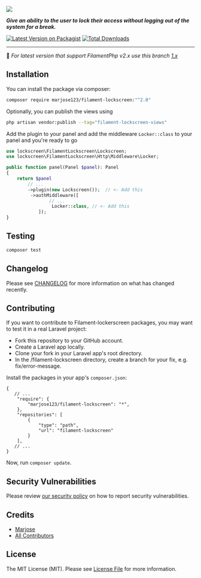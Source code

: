 ![](https://github.com/MarJose123/filament-lockscreen/blob/2.x/art/filament-lockscreen-1x.png)

**_Give an ability to the user to lock their access without logging out of the system for a break._**

[![Latest Version on Packagist](https://img.shields.io/packagist/v/marjose123/filament-lockscreen.svg?style=flat-square)](https://packagist.org/packages/marjose123/filament-lockscreen)
[![Total Downloads](https://img.shields.io/packagist/dt/marjose123/filament-lockscreen.svg?style=flat-square)](https://packagist.org/packages/marjose123/filament-lockscreen)

---
:rotating_light: _For latest version that support FilamentPhp v2.x use this branch [1.x](https://github.com/MarJose123/filament-lockscreen/tree/1.x)_

## Installation

You can install the package via composer:

```bash
composer require marjose123/filament-lockscreen:"^2.0"
```

Optionally, you can publish the views using

```bash
php artisan vendor:publish --tag="filament-lockscreen-views"
```
Add the plugin to your panel and add the middleware  `Locker::class` to your panel  and you're ready to go
```php 
use lockscreen\FilamentLockscreen\Lockscreen;
use lockscreen\FilamentLockscreen\Http\Middleware\Locker;

public function panel(Panel $panel): Panel
{
    return $panel
        // ...
        ->plugin(new Lockscreen());  // <- Add this
         ->authMiddleware([
                // ...
                 Locker::class, // <- Add this
            ]);
}
```

## Testing

```bash
composer test
```

## Changelog

Please see [CHANGELOG](CHANGELOG.md) for more information on what has changed recently.

## Contributing

If you want to contribute to Filament-lockerscreen packages, you may want to test it in a real Laravel project:

* Fork this repository to your GitHub account.
* Create a Laravel app locally.
* Clone your fork in your Laravel app's root directory.
* In the /filament-lockscreen directory, create a branch for your fix, e.g. fix/error-message.

Install the packages in your app's `composer.json`:

```
{
   // ...
    "require": {
        "marjose123/filament-lockscreen": "*",
    },
    "repositories": [
        {
            "type": "path",
            "url": "filament-lockscreen"
        }
    ],
   // ...
}
```
Now, run `composer update`.

## Security Vulnerabilities

Please review [our security policy](../../security/policy) on how to report security vulnerabilities.

## Credits

- [Marjose](https://github.com/MarJose123)
- [All Contributors](../../contributors)

## License

The MIT License (MIT). Please see [License File](LICENSE.md) for more information.
